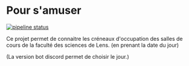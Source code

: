 # Pour s'amuser

[![pipeline status](https://gitlab.univ-artois.fr/enseignements-rwa/coo/tp/badges/master/pipeline.svg)]((https://gitlab.univ-artois.fr/antoine-alexis_bourdon/sallelibreuniv/tp/)commits/master)

Ce projet permet de connaitre les créneaux d'occupation des salles de cours de la faculté des sciences de Lens. (en prenant la date du jour)

(La version bot discord permet de choisir le jour.)
